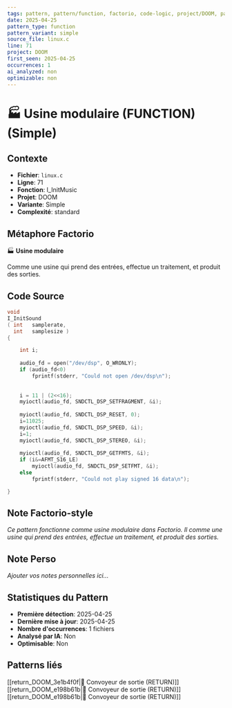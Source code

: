 ```yaml
---
tags: pattern, pattern/function, factorio, code-logic, project/DOOM, pattern/variant/simple
date: 2025-04-25
pattern_type: function
pattern_variant: simple
source_file: linux.c
line: 71
project: DOOM
first_seen: 2025-04-25
occurrences: 1
ai_analyzed: non
optimizable: non
---
```


# 🏭 Usine modulaire (FUNCTION) (Simple)

## Contexte
- **Fichier**: `linux.c`
- **Ligne**: 71
- **Fonction**: I_InitMusic
- **Projet**: DOOM
- **Variante**: Simple
- **Complexité**: standard

## Métaphore Factorio
🏭 **Usine modulaire**

Comme une usine qui prend des entrées, effectue un traitement, et produit des sorties.

## Code Source
```c
void
I_InitSound
( int	samplerate,
  int	samplesize )
{

    int i;
                
    audio_fd = open("/dev/dsp", O_WRONLY);
    if (audio_fd<0)
        fprintf(stderr, "Could not open /dev/dsp\n");
         
                     
    i = 11 | (2<<16);                                           
    myioctl(audio_fd, SNDCTL_DSP_SETFRAGMENT, &i);
                    
    myioctl(audio_fd, SNDCTL_DSP_RESET, 0);
    i=11025;
    myioctl(audio_fd, SNDCTL_DSP_SPEED, &i);
    i=1;    
    myioctl(audio_fd, SNDCTL_DSP_STEREO, &i);
            
    myioctl(audio_fd, SNDCTL_DSP_GETFMTS, &i);
    if (i&=AFMT_S16_LE)    
        myioctl(audio_fd, SNDCTL_DSP_SETFMT, &i);
    else
        fprintf(stderr, "Could not play signed 16 data\n");

}
```

## Note Factorio-style
*Ce pattern fonctionne comme usine modulaire dans Factorio. Il comme une usine qui prend des entrées, effectue un traitement, et produit des sorties.*

## Note Perso
*Ajouter vos notes personnelles ici...*

## Statistiques du Pattern
- **Première détection**: 2025-04-25
- **Dernière mise à jour**: 2025-04-25
- **Nombre d'occurrences**: 1 fichiers
- **Analysé par IA**: Non
- **Optimisable**: Non

## Patterns liés
[[return_DOOM_3e1b4f0f|🚚 Convoyeur de sortie (RETURN)]]
[[return_DOOM_e198b61b|🚚 Convoyeur de sortie (RETURN)]]
[[return_DOOM_e198b61b|🚚 Convoyeur de sortie (RETURN)]]
